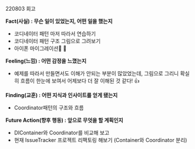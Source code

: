 220803 회고

**Fact(사실) : 무슨 일이 있었는지, 어떤 일을 했는지**

- 코디네이터 패턴 마저 따라서 연습하기
- 코디네이터 패턴 구조 그림으로 그려보기
- 아이폰 마이그레이션🥹 🎉

**Feeling(느낌) : 어떤 감정을 느꼈는지**

- 예제를 따라서 만들면서도 이해가 안되는 부분이 많았었는데, 그림으로 그리니 확실히 흐름이 한눈에 보여서 어제보다 더 잘 이해된 것 같다! 👍

**Finding(교훈) : 어떤 지식과 인사이트를 얻게 됐는지**

- Coordinator패턴의 구조와 흐름

**Future Action(향후 행동) : 앞으로 무엇을 할 계획인지**

- DIContainer와 Coordinator를 비교해 보고
- 현재 IssueTracker 프로젝트 리팩토링 해보기 (Container와 Coordinator 분리)
